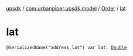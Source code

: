 [upsdk](../../index.md) / [com.urbanpiper.upsdk.model](../index.md) / [Order](index.md) / [lat](./lat.md)

# lat

`@SerializedName("address_lat") var lat: `[`Double`](https://kotlinlang.org/api/latest/jvm/stdlib/kotlin/-double/index.html)